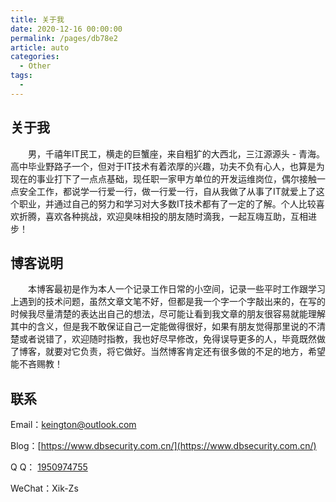 ```yaml
---
title: 关于我
date: 2020-12-16 00:00:00
permalink: /pages/db78e2
article: auto
categories: 
  - Other
tags: 
  - 
---
```


## 关于我
&ensp;&ensp;&ensp;&ensp;男，千禧年IT民工，横走的巨蟹座，来自粗犷的大西北，三江源源头 - 青海。 高中毕业野路子一个，但对于IT技术有着浓厚的兴趣，功夫不负有心人，也算是为现在的事业打下了一点点基础，现任职一家甲方单位的开发运维岗位，偶尔接触一点安全工作，都说学一行爱一行，做一行爱一行，自从我做了从事了IT就爱上了这个职业，并通过自己的努力和学习对大多数IT技术都有了一定的了解。个人比较喜欢折腾，喜欢各种挑战，欢迎臭味相投的朋友随时滴我，一起互嗨互助，互相进步！

## 博客说明
&ensp;&ensp;&ensp;&ensp;本博客最初是作为本人一个记录工作日常的小空间，记录一些平时工作跟学习上遇到的技术问题，虽然文章文笔不好，但都是我一个字一个字敲出来的，在写的时候我尽量清楚的表达出自己的想法，尽可能让看到我文章的朋友很容易就能理解其中的含义，但是我不敢保证自己一定能做得很好，如果有朋友觉得那里说的不清楚或者说错了，欢迎随时指教，我也好尽早修改，免得误导更多的人，毕竟既然做了博客，就要对它负责，将它做好。当然博客肯定还有很多做的不足的地方，希望能不吝赐教！

## 联系

Email：[keington@outlook.com](mailto:keington@outlook.com)

Blog：[https://www.dbsecurity.com.cn/](https://www.dbsecurity.com.cn/)

Q Q： [1950974755](tencent://message/?uin=qq1950974755&Site=Sambow&Menu=yes)

WeChat：Xik-Zs
